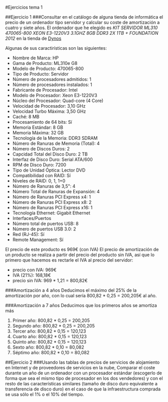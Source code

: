#Ejercicios tema 1


##Ejercicio 1
###Consultar en el catálogo de alguna tienda de informática el precio de un ordenador tipo servidor y calcular su coste de amortización a cuatro y siete años.
El ordenador que he elegido es *KIT SERVIDOR ML310 470065-800 XEON E3-1220V3 3.1GHZ 8GB DDR3 2X 1TB + FOUNDATION 2012* en la tienda de [Dynos](http://www.dynos.es/kit-servidor-ml310-470065-800-xeon-e3-1220v3-3.1ghz-8gb-ddr3-2x-1tb--mas-foundation-2012__KIT-ML310-1.html)

Algunas de sus caractirísticas son las siguientes:

- Nombre de Marca:	HP
- Gama de Producto:	ML310e G8
- Modelo de Producto:	470065-800
- Tipo de Producto:	Servidor
- Número de procesadores admitidos:	1
- Número de procesadores instalados:	1
- Fabricante de Procesador:	Intel
- Modelo de Procesador:	Xeon E3-1220V3
- Núcleo del Procesador:	Quad-core (4 Core)
- Velocidad de Procesador:	3,10 GHz
- Velocidad Turbo Máxima:	3,50 GHz
- Caché:	8 MB
- Procesamiento de 64 bits:	Sí
- Memoria Estándar:	8 GB
- Memoria Máxima:	32 GB
- Tecnología de la Memoria:	DDR3 SDRAM
- Número de Ranuras de Memoria (Total):	4
- Número de Discos Duros:	2
- Capcidad Total del Disco Duro:	2 TB
- Interfaz de Disco Duro:	Serial ATA/600
- RPM de Disco Duro:	7200
- Tipo de Unidad Óptica:	Lector DVD
- Compatibilidad con RAID:	Sí
- Niveles de RAID:	0, 1, 1+0
- Número de Ranuras de 3,5":	4
- Número Total de Ranuras de Expansión:	4
- Número de Ranuras PCI Express x4:	1
- Número de Ranuras PCI Express x8:	2
- Número de Ranuras PCI Express x16:	1
- Tecnología Ethernet:	Gigabit Ethernet
- Interfaces/Puertos
- Número total de puertos USB:	8
- Número de puertos USB 3.0:	2
- Red (RJ-45):	Sí
- Remote Management:	Sí

El precio de este producto es 969€ (con IVA)
El precio de amortización de un producto se realiza a partir del precio del producto sin IVA, así que lo primero que hacemos es rectarle el IVA al precio del servidor:
- precio con IVA: 969€
- IVA (21%): 168,18€
- precio sin IVA: 969 * 1,21 = 800,82€

###Amortización a 4 años
Deducimos el máximo del 25% de la amortización por año, con lo cual sería 800,82 * 0,25 = 200,205€ al año.

###Amortización a 7 años
Deducimos que los primeros años se amortiza más
<ol>
	<li>Primer año: 800,82 * 0,25 = 200,205</li>
	<li>Segundo año: 800,82 * 0,25 = 200,205</li>
	<li>Tercer año: 800,82 * 0,15 = 120,123</li>
	<li>Cuarto año: 800,82 * 0,15 = 120,123</li>
	<li>Quinto año: 800,82 * 0,15 = 120,123</li>
	<li>Sexto año: 800,82 * 0,10 = 80,082</li>
	<li>Séptimo año: 800,82 * 0,10 = 80,082</li>
</ol>

##Ejercicio 2
###Usando las tablas de precios de servicios de alojamiento en Internet y de proveedores de servicios en la nube, Comparar el coste durante un año de un ordenador con un procesador estándar (escogerlo de forma que sea el mismo tipo de procesador en los dos vendedores) y con el resto de las características similares (tamaño de disco duro equivalente a transferencia de disco duro) en el caso de que la infraestructura comprada se usa sólo el 1% o el 10% del tiempo.

